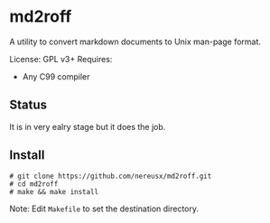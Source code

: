 # md2roff

A utility to convert markdown documents to Unix man-page format.

License: GPL v3+
Requires:
* Any C99 compiler

## Status

It is in very ealry stage but it does the job.

## Install

```shell
# git clone https://github.com/nereusx/md2roff.git
# cd md2roff
# make && make install
```

Note: Edit `Makefile` to set the destination directory.
